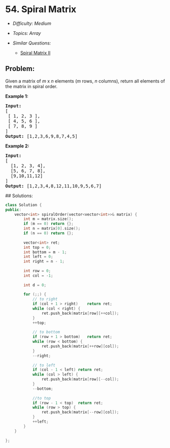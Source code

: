 # 54. Spiral Matrix

* *Difficulty: Medium*

* *Topics: Array*

* *Similar Questions:*

  * [Spiral Matrix II](spiral-matrix-ii.md)

## Problem:

<p>Given a matrix of <em>m</em> x <em>n</em> elements (<em>m</em> rows, <em>n</em> columns), return all elements of the matrix in spiral order.</p>

<p><strong>Example 1:</strong></p>

<pre>
<strong>Input:</strong>
[
 [ 1, 2, 3 ],
 [ 4, 5, 6 ],
 [ 7, 8, 9 ]
]
<strong>Output:</strong> [1,2,3,6,9,8,7,4,5]
</pre>

<p><strong>Example 2:</strong></p>
<pre>
<strong>Input:</strong>
[
  [1, 2, 3, 4],
  [5, 6, 7, 8],
  [9,10,11,12]
]
<strong>Output:</strong> [1,2,3,4,8,12,11,10,9,5,6,7]
</pre>
## Solutions:

```c++
class Solution {
public:
    vector<int> spiralOrder(vector<vector<int>>& matrix) {
        int m = matrix.size();
        if (m == 0) return {};
        int n = matrix[0].size();
        if (n == 0) return {};
        
        vector<int> ret;
        int top = 0;
        int bottom = m - 1;
        int left = 0;
        int right = n - 1;
        
        int row = 0;
        int col = -1;
        
        int d = 0;
        
        for (;;) {
            // to right
            if (col + 1 > right)    return ret;
            while (col < right) {
                ret.push_back(matrix[row][++col]);
            }
            ++top;
            
            // to bottom
            if (row + 1 > bottom)   return ret;
            while (row < bottom) {
                ret.push_back(matrix[++row][col]);
            }
            --right;
            
            // to left
            if (col - 1 < left) return ret;
            while (col > left) {
                ret.push_back(matrix[row][--col]);
            }
            --bottom;
            
            //to top
            if (row - 1 < top)  return ret;
            while (row > top) {
                ret.push_back(matrix[--row][col]);
            }
            ++left;
        }
    }
    
};
```
